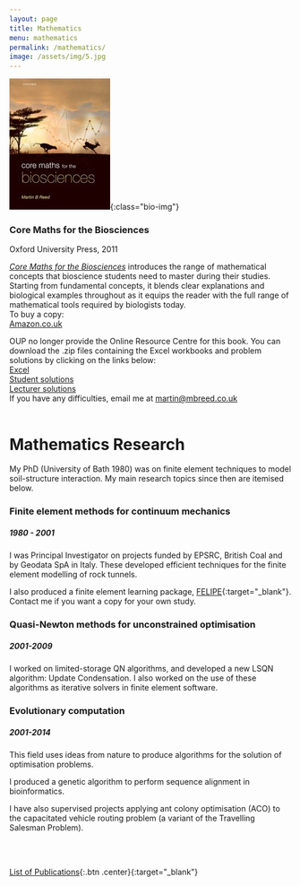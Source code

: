 ```yaml
---
layout: page
title: Mathematics
menu: mathematics
permalink: /mathematics/
image: /assets/img/5.jpg
---
```



![Core Maths for the Biosciences](/assets/img/coremaths-cover.jpg){:class="bio-img"}

### Core Maths for the Biosciences

Oxford University Press, 2011

[*Core Maths for the Biosciences*](https://global.oup.com/ukhe/product/core-maths-for-the-biosciences-9780199216345?cc=gb&lang=en&) introduces the range of mathematical concepts that bioscience students need to master during their studies. Starting from fundamental concepts, it blends clear explanations and biological examples throughout as it equips the reader with the full range of mathematical tools required by biologists today.
<br/>To buy a copy:
<br/>[Amazon.co.uk](https://www.amazon.co.uk/Core-Maths-Biosciences-Martin-Reed/dp/0199216347/)

OUP no longer provide the Online Resource Centre for this book. You can download the .zip files containing the Excel workbooks and problem solutions by clicking on the links below:
<br/>[Excel](/assets/files/coremaths/Excel.zip)
<br/>[Student solutions](/assets/files/coremaths/Studentsolutions.zip)
<br/>[Lecturer solutions](/assets/files/coremaths/Lecturersolutions.zip)
<br/>If you have any difficulties, email me at martin@mbreed.co.uk
<br/>
<br/>


# Mathematics Research

My PhD (University of Bath 1980) was on finite element techniques to model soil-structure interaction.  My main research topics since then are itemised below.

### Finite element methods for continuum mechanics
##### 1980 - 2001
I was Principal Investigator on projects funded by EPSRC, British Coal and by Geodata SpA in Italy. These developed efficient techniques for the finite element modelling of rock tunnels.

I also produced a finite element learning package, [FELIPE](http://www.felipe.co.uk/){:target="_blank"}. Contact me if you want a copy for your own study. 


### Quasi-Newton methods for unconstrained optimisation
##### 2001-2009
I worked on limited-storage QN algorithms, and developed a new LSQN algorithm: Update Condensation. I also worked on the use of these algorithms as iterative solvers in finite element software.


### Evolutionary computation
##### 2001-2014
This field uses ideas from nature to produce algorithms for the solution of optimisation problems. 

I produced a genetic algorithm to perform sequence alignment in bioinformatics. 

I have also supervised projects applying ant colony optimisation (ACO) to the capacitated vehicle routing problem (a variant of the Travelling Salesman Problem).

<br/>
<br/>

[List of Publications](https://mbreed.co.uk/assets/files/publications.pdf){:.btn .center}{:target="_blank"}
